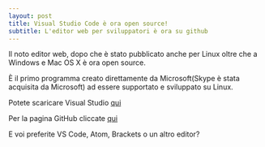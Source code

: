 ```yaml
---
layout: post
title: Visual Studio Code è ora open source!
subtitle: L'editor web per sviluppatori è ora su github
---
```

Il noto editor web, dopo che è stato pubblicato anche per Linux oltre che a Windows e Mac OS X è ora open source.

&Egrave; il primo programma creato direttamente da Microsoft(Skype è stata acquisita da Microsoft) ad essere supportato e sviluppato su Linux.

Potete scaricare Visual Studio [qui](https://code.visualstudio.com/)

Per la pagina GitHub cliccate [qui](https://github.com/Microsoft/vscode)

E voi preferite VS Code, Atom, Brackets o un altro editor?
